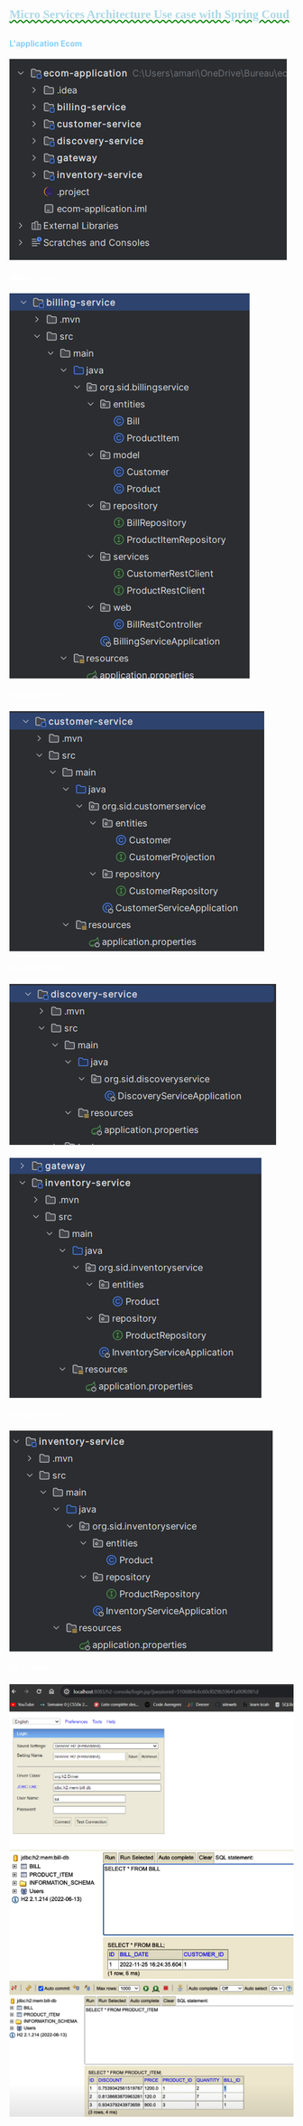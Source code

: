 <h2 style="color:LightBlue ;font-family: italic;text-decoration: green wavy underline;">Micro Services Architecture Use case with Spring Coud <h2>
<h4 style="color:LightSkyBlue">L'application Ecom<h4>
<img src="image/1.png"><br/>
<h4 style="color:white; font-family: italic">Billing Service<h4>
<img src="image/2.png">
<h4 style="color:white; font-family: italic">Customer Service<h4>
<img src="image/3.png">
<h4 style="color:white; font-family: italic">Discovery Service<h4>
<img src="image/4.png">
<h4 style="color:white; font-family: italic"><h4>
<img src="image/6.png">
<h4 style="color:white; font-family: italic">Inventory Service<h4>
<img src="image/5.png">
<h4 style="color:white; font-family: italic">H2 Console<h4>
<img src="image/7.png">
<img src="image/8.png">
<img src="image/9.png">

